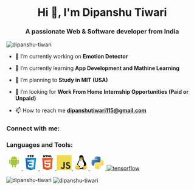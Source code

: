 <h1 align="center">Hi 👋, I'm Dipanshu Tiwari</h1>
<h3 align="center">A passionate Web & Software developer from India</h3>

<p align="left"> <img src="https://komarev.com/ghpvc/?username=dipanshu-tiwari&label=Profile%20views&color=0e75b6&style=flat" alt="dipanshu-tiwari" /> </p>

- 🔭 I’m currently working on **Emotion Detector**

- 🌱 I’m currently learning **App Development and Mathine Learning**

- 👯 I’m planning to **Study in MIT (USA)**

- 🤝 I’m looking for **Work From Home Internship Opportunities (Paid or Unpaid)**

- 📫 How to reach me **dipanshutiwari115@gmail.com**

<h3 align="left">Connect with me:</h3>
<p align="left">
</p>

<h3 align="left">Languages and Tools:</h3>
<p align="left"> <a href="https://developer.android.com" target="_blank" rel="noreferrer"> <img src="https://raw.githubusercontent.com/devicons/devicon/master/icons/android/android-original-wordmark.svg" alt="android" width="40" height="40"/> </a> <a href="https://www.w3schools.com/css/" target="_blank" rel="noreferrer"> <img src="https://raw.githubusercontent.com/devicons/devicon/master/icons/css3/css3-original-wordmark.svg" alt="css3" width="40" height="40"/> </a> <a href="https://www.w3.org/html/" target="_blank" rel="noreferrer"> <img src="https://raw.githubusercontent.com/devicons/devicon/master/icons/html5/html5-original-wordmark.svg" alt="html5" width="40" height="40"/> </a> <a href="https://developer.mozilla.org/en-US/docs/Web/JavaScript" target="_blank" rel="noreferrer"> <img src="https://raw.githubusercontent.com/devicons/devicon/master/icons/javascript/javascript-original.svg" alt="javascript" width="40" height="40"/> </a> <a href="https://www.linux.org/" target="_blank" rel="noreferrer"> <img src="https://raw.githubusercontent.com/devicons/devicon/master/icons/linux/linux-original.svg" alt="linux" width="40" height="40"/> </a> <a href="https://www.python.org" target="_blank" rel="noreferrer"> <img src="https://raw.githubusercontent.com/devicons/devicon/master/icons/python/python-original.svg" alt="python" width="40" height="40"/> </a> <a href="https://www.tensorflow.org" target="_blank" rel="noreferrer"> <img src="https://www.vectorlogo.zone/logos/tensorflow/tensorflow-icon.svg" alt="tensorflow" width="40" height="40"/> </a> </p>

<p><img align="left" src="https://github-readme-stats.vercel.app/api/top-langs?username=dipanshu-tiwari&show_icons=true&locale=en&layout=compact" alt="dipanshu-tiwari" /></p>

<p>&nbsp;<img align="center" src="https://github-readme-stats.vercel.app/api?username=dipanshu-tiwari&show_icons=true&locale=en" alt="dipanshu-tiwari" /></p>
